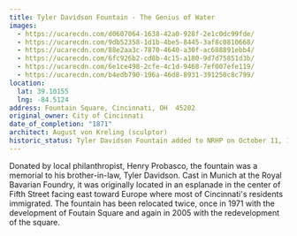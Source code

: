 ```yaml
---
title: Tyler Davidson Fountain - The Genius of Water
images:
  - https://ucarecdn.com/d0607064-1638-42a0-928f-2e1c0dc99fde/
  - https://ucarecdn.com/9db52358-1d1b-4be5-8445-3af8c0810668/
  - https://ucarecdn.com/88e2aa3c-7870-4640-a30f-ac688891ebb4/
  - https://ucarecdn.com/6fc926b2-cd8b-4c15-a180-9d7d75851d3b/
  - https://ucarecdn.com/6e1ce498-2cfe-4c1d-9468-7ef007efe119/
  - https://ucarecdn.com/b4edb790-196a-46d8-8931-391250c8c799/
location:
  lat: 39.10155
  lng: -84.5124
address: Fountain Square, Cincinnati, OH  45202
original_owner: City of Cincinnati
date_of_completion: "1871"
architect: August von Kreling (sculptor)
historic_status: Tyler Davidson Fountain added to NRHP on October 11, 1979.
---
```


Donated by local philanthropist, Henry Probasco, the fountain was a memorial to his brother-in-law, Tyler Davidson. Cast in Munich at the Royal Bavarian Foundry, it was originally located in an esplanade in the center of Fifth Street facing east toward Europe where most of Cincinnati's residents immigrated. The fountain has been relocated twice, once in 1971 with the development of Foutain Square and again in 2005 with the redevelopment of the square.
